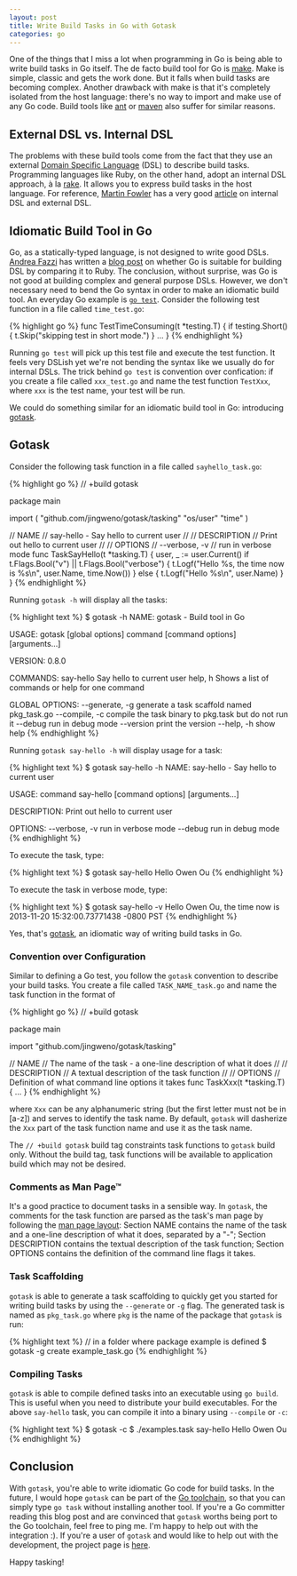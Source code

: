 ```yaml
---
layout: post
title: Write Build Tasks in Go with Gotask
categories: go
---
```


One of the things that I miss a lot when programming in Go is being able to write build tasks in Go itself.
The de facto build tool for Go is [make](http://www.gnu.org/software/make/).
Make is simple, classic and gets the work done. But it falls when build tasks are becoming complex.
Another drawback with make is that it's completely isolated from the host language: there's no way to import and make use of any Go code.
Build tools like [ant](http://ant.apache.org/) or [maven](http://maven.apache.org/what-is-maven.html) also suffer for similar reasons.

<!--more-->

## External DSL vs. Internal DSL

The problems with these build tools come from the fact that they use an external [Domain Specific Language](http://en.wikipedia.org/wiki/Domain_Specific_Language) (DSL) to describe build tasks.
Programming languages like Ruby, on the other hand, adopt an internal DSL approach, à la [rake](http://rake.rubyforge.org/).
It allows you to express build tasks in the host language.
For reference, [Martin Fowler](http://martinfowler.com/) has a very good [article](http://martinfowler.com/bliki/DomainSpecificLanguage.html) on internal DSL and external DSL.

## Idiomatic Build Tool in Go

Go, as a statically-typed language, is not designed to write good DSLs.
[Andrea Fazzi](https://twitter.com/remogatto) has written a [blog post](http://freecella.blogspot.ca/2010/03/is-go-suitable-for-building-dsl.html) on whether Go is suitable for building DSL by comparing it to Ruby.
The conclusion, without surprise, was Go is not good at building complex and general purpose DSLs.
However, we don't necessary need to bend the Go syntax in order to make an idiomatic build tool.
An everyday Go example is [`go test`](http://golang.org/pkg/testing/). Consider the following test function in a file called `time_test.go`:

{% highlight go %}
func TestTimeConsuming(t *testing.T) {
    if testing.Short() {
        t.Skip("skipping test in short mode.")
    }
    ...
}
{% endhighlight %}

Running `go test` will pick up this test file and execute the test function.
It feels very DSLish yet we're not bending the syntax like we usually do for internal DSLs.
The trick behind `go test` is convention over confication:
if you create a file called `xxx_test.go` and name the test function `TestXxx`, where `xxx` is the test name,
your test will be run. 

We could do something similar for an idiomatic build tool in Go: introducing [gotask](https://github.com/jingweno/gotask).

## Gotask

Consider the following task function in a file called `sayhello_task.go`:

{% highlight go %}
// +build gotask

package main

import (
    "github.com/jingweno/gotask/tasking"
    "os/user"
    "time"
)

// NAME
//    say-hello - Say hello to current user
//
// DESCRIPTION
//    Print out hello to current user
//
// OPTIONS
//    --verbose, -v
//        run in verbose mode
func TaskSayHello(t *tasking.T) {
    user, _ := user.Current()
    if t.Flags.Bool("v") || t.Flags.Bool("verbose") {
        t.Logf("Hello %s, the time now is %s\n", user.Name, time.Now())
    } else {
        t.Logf("Hello %s\n", user.Name)
    }
}
{% endhighlight %}

Running `gotask -h` will display all the tasks:

{% highlight text %}
$ gotask -h
NAME:
   gotask - Build tool in Go

USAGE:
   gotask [global options] command [command options] [arguments...]

VERSION:
   0.8.0

COMMANDS:
   say-hello    Say hello to current user
   help, h      Shows a list of commands or help for one command

GLOBAL OPTIONS:
   --generate, -g       generate a task scaffold named pkg_task.go
   --compile, -c        compile the task binary to pkg.task but do not run it
   --debug              run in debug mode
   --version            print the version
   --help, -h           show help
{% endhighlight %}

Running `gotask say-hello -h` will display usage for a task:

{% highlight text %}
$ gotask say-hello -h
NAME:
   say-hello - Say hello to current user

USAGE:
   command say-hello [command options] [arguments...]

DESCRIPTION:
   Print out hello to current user

OPTIONS:
   --verbose, -v        run in verbose mode
   --debug              run in debug mode
{% endhighlight %}

To execute the task, type:

{% highlight text %}
$ gotask say-hello
Hello Owen Ou
{% endhighlight %}

To execute the task in verbose mode, type:

{% highlight text %}
$ gotask say-hello -v
Hello Owen Ou, the time now is 2013-11-20 15:32:00.73771438 -0800 PST
{% endhighlight %}

Yes, that's [gotask](https://github.com/jingweno/gotask), an idiomatic way of writing build tasks in Go. 

### Convention over Configuration

Similar to defining a Go test, you follow the `gotask` convention to describe your build tasks.
You create a file called `TASK_NAME_task.go` and name the task function in the format of

{% highlight go %}
// +build gotask

package main

import "github.com/jingweno/gotask/tasking"

// NAME
//    The name of the task - a one-line description of what it does
//
// DESCRIPTION
//    A textual description of the task function
//
// OPTIONS
//    Definition of what command line options it takes
func TaskXxx(t *tasking.T) {
  ...
}
{% endhighlight %}

where `Xxx` can be any alphanumeric string (but the first letter must not be in [a-z]) and serves to identify the task name.
By default, `gotask` will dasherize the `Xxx` part of the task function name and use it as the task name.

The `// +build gotask` build tag constraints task functions to `gotask` build only. Without the build tag, task functions will be available to
application build which may not be desired.

### Comments as Man Page™

It's a good practice to document tasks in a sensible way.
In `gotask`, the comments for the task function are parsed as the task's man page by
following the [man page layout](http://en.wikipedia.org/wiki/Man_page#Layout):
Section NAME contains the name of the task and a one-line description of what it does, separated by a "-";
Section DESCRIPTION contains the textual description of the task function;
Section OPTIONS contains the definition of the command line flags it takes.

### Task Scaffolding

`gotask` is able to generate a task scaffolding to quickly get you started for writing build tasks by using the `--generate` or `-g` flag.
The generated task is named as `pkg_task.go` where `pkg` is the name of the package that `gotask` is run:

{% highlight text %}
// in a folder where package example is defined
$ gotask -g
create example_task.go
{% endhighlight %}

### Compiling Tasks

`gotask` is able to compile defined tasks into an executable using `go build`.
This is useful when you need to distribute your build executables.
For the above `say-hello` task, you can compile it into a binary using `--compile` or `-c`:

{% highlight text %}
$ gotask -c
$ ./examples.task say-hello
Hello Owen Ou
{% endhighlight %}

## Conclusion

With `gotask`, you're able to write idiomatic Go code for build tasks.
In the future, I would hope `gotask` can be part of the [Go toolchain](http://golang.org/src/cmd/go), so that you can simply type `go task` without installing another tool.
If you're a Go committer reading this blog post and are convinced that `gotask` worths being port to the Go toolchain, feel free to ping me. I'm happy to help out with the integration :).
If you're a user of `gotask` and would like to help out with the development, the project page is [here](https://github.com/jingweno/gotask).  

Happy tasking!
